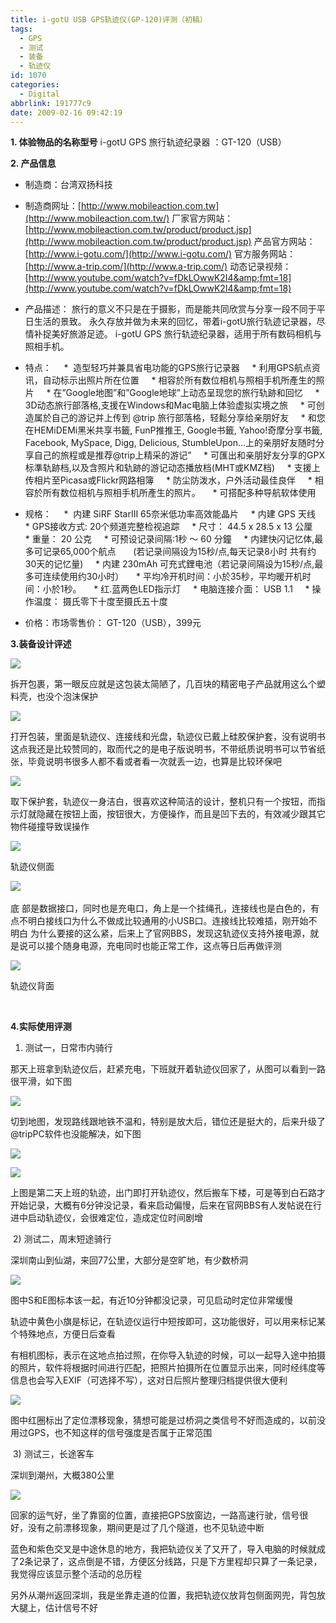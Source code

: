 ```yaml
---
title: i-gotU USB GPS轨迹仪(GP-120)评测（初稿）
tags:
  - GPS
  - 测试
  - 装备
  - 轨迹仪
id: 1070
categories:
  - Digital
abbrlink: 191777c9
date: 2009-02-16 09:42:19
---
```


**1\. 体验物品的名称型号**
i-gotU GPS 旅行轨迹纪录器 ：GT-120（USB）

**2\. 产品信息**

- 制造商：台湾双扬科技
- 制造商网址：[http://www.mobileaction.com.tw](http://www.mobileaction.com.tw/)
厂家官方网站：[http://www.mobileaction.com.tw/product/product.jsp](http://www.mobileaction.com.tw/product/product.jsp)
产品官方网站：[http://www.i-gotu.com/](http://www.i-gotu.com/)
官方服务网站：[http://www.a-trip.com/](http://www.a-trip.com/)
动态记录视频：[http://www.youtube.com/watch?v=fDkLOwwK2I4&amp;fmt=18](http://www.youtube.com/watch?v=fDkLOwwK2I4&amp;fmt=18)

- 产品描述：
旅行的意义不只是在于摄影，而是能共同欣赏与分享一段不同于平日生活的景致。
永久存放并做为未来的回忆，带着i-gotU旅行轨迹记录器，尽情补捉美好旅游足迹。
i-gotU GPS 旅行轨迹纪录器，适用于所有数码相机与照相手机。
<!--more-->
- 特点：
&nbsp;&nbsp;&nbsp; *&nbsp; 造型轻巧并兼具省电功能的GPS旅行记录器
&nbsp;&nbsp;&nbsp; * 利用GPS航点资讯，自动标示出照片所在位置
&nbsp;&nbsp;&nbsp; * 相容於所有数位相机与照相手机所產生的照片
&nbsp;&nbsp;&nbsp; * 在&rdquo;Google地图&rdquo;和&rdquo;Google地球&rdquo;上动态呈现您的旅行轨跡和回忆
&nbsp;&nbsp;&nbsp; * 3D动态旅行部落格,支援在Windows和Mac电脑上体验虚拟实境之旅
&nbsp;&nbsp;&nbsp; * 可创造属於自己的游记并上传到 @trip 旅行部落格，轻鬆分享给亲朋好友
&nbsp;&nbsp;&nbsp; * 和您在HEMiDEMi黑米共享书籤, FunP推推王, Google&shy;书籤, Yahoo!奇摩分享书籤, Facebook, MySpace, Digg, Delicious, StumbleUpon&hellip;上的亲朋好友随时分享自己的旅程或是推荐@trip上精采的游记&rdquo;
&nbsp;&nbsp;&nbsp; * 可匯出和亲朋好友分享的GPX标準轨跡档,以及含照片和轨跡的游记动态播放档(MHT或KMZ档)
&nbsp;&nbsp;&nbsp; * 支援上传相片至Picasa或Flickr网路相簿
&nbsp;&nbsp;&nbsp; * 防尘防泼水，户外活动最佳良伴
&nbsp;&nbsp;&nbsp; * 相容於所有数位相机与照相手机所產生的照片。
&nbsp;&nbsp;&nbsp; * 可搭配多种导航软体使用

- 规格：
&nbsp;&nbsp;&nbsp; *&nbsp; 内建 SiRF StarIII 65奈米低功率高效能晶片
&nbsp;&nbsp;&nbsp; * 内建 GPS 天线
&nbsp;&nbsp;&nbsp; * GPS接收方式: 20个频道完整检视追踪
&nbsp;&nbsp;&nbsp; * 尺寸： 44.5 x 28.5 x 13 公厘
&nbsp;&nbsp;&nbsp; * 重量： 20 公克
&nbsp;&nbsp;&nbsp; * 可预设记录间隔:1秒 ～ 60 分鐘
&nbsp;&nbsp;&nbsp; * 内建快闪记忆体,最多可记录65,000个航点
&nbsp;&nbsp;&nbsp;&nbsp;&nbsp; (若记录间隔设为15秒/点,每天记录8小时 共有约30天的记忆量)
&nbsp;&nbsp;&nbsp; * 内建 230mAh 可充式鋰电池（若记录间隔设为15秒/点,最多可连续使用约30小时）
&nbsp;&nbsp;&nbsp; * 平均冷开机时间：小於35秒，平均暖开机时间：小於1秒。
&nbsp;&nbsp;&nbsp; * 红.蓝两色LED指示灯
&nbsp;&nbsp;&nbsp; * 电脑连接介面： USB 1.1
&nbsp;&nbsp;&nbsp; * 操作温度： 摄氏零下十度至摄氏五十度

- 价格：市场零售价： GT-120（USB），399元

**3.装备设计评述**

![](/images/2009/02/16_200902191647481531_6634.jpg)

拆开包裹，第一眼反应就是这包装太简陋了，几百块的精密电子产品就用这么个塑料壳，也没个泡沫保护

![](/images/2009/02/16_200902191648150476_6635.jpg)

打开包装，里面是轨迹仪、连接线和光盘，轨迹仪已戴上硅胶保护套，没有说明书这点我还是比较赞同的，取而代之的是电子版说明书，不带纸质说明书可以节省纸张，毕竟说明书很多人都不看或者看一次就丢一边，也算是比较环保吧

![](/images/2009/02/16_200902191648327707_6636.jpg)

取下保护套，轨迹仪一身洁白，很喜欢这种简洁的设计，整机只有一个按钮，而指示灯就隐藏在按钮上面，按钮很大，方便操作，而且是凹下去的，有效减少跟其它物件碰撞导致误操作

![](/images/2009/02/16_200902191648483840_6637.jpg)

轨迹仪侧面

![](/images/2009/02/16_200902191649083630_6638.jpg)&nbsp;

底 部是数据接口，同时也是充电口，角上是一个挂绳孔，连接线也是白色的，有点不明白接线口为什么不做成比较通用的小USB口。连接线比较难插，刚开始不明白 为什么要接的这么紧，后来上了官网BBS，发现这轨迹仪支持外接电源，就是说可以接个随身电源，充电同时也能正常工作，这点等日后再做评测

![](/images/2009/02/16_200902191649275814_6639.jpg)

轨迹仪背面

&nbsp;

**4.实际使用评测**

1) 测试一，日常市内骑行

那天上班拿到轨迹仪后，赶紧充电，下班就开着轨迹仪回家了，从图可以看到一路很平滑，如下图

![](/images/2009/02/16_200902191649481576_6640.jpg)

切到地图，发现路线跟地铁不温和，特别是放大后，错位还是挺大的，后来升级了@tripPC软件也没能解决，如下图

![](/images/2009/02/16_200902191649558557_6641.jpg)

![](/images/2009/02/16_200902191650012001_6642.jpg)

上图是第二天上班的轨迹，出门即打开轨迹仪，然后搬车下楼，可是等到白石路才开始记录，大概有6分钟没记录，看来启动偏慢，后来在官网BBS有人发帖说在行进中启动轨迹仪，会很难定位，造成定位时间剧增

&nbsp;2) 测试二，周末短途骑行

深圳南山到仙湖，来回77公里，大部分是空旷地，有少数桥洞

![](/images/2009/02/16_200902191650088233_6643.jpg)

图中S和E图标本该一起，有近10分钟都没记录，可见启动时定位非常缓慢

轨迹中黄色小旗是标记，在轨迹仪运行中短按即可，这功能很好，可以用来标记某个特殊地点，方便日后查看

有相机图标，表示在这地点拍过照，在你导入轨迹的时候，可以一起导入途中拍摄的照片，软件将根据时间进行匹配，把照片拍摄所在位置显示出来，同时经纬度等信息也会写入EXIF（可选择不写），这对日后照片整理归档提供很大便利

![](/images/2009/02/16_200902191650135702_6644.jpg)

图中红圈标出了定位漂移现象，猜想可能是过桥洞之类信号不好而造成的，以前没用过GPS，也不知这样的信号强度是否属于正常范围

&nbsp;3) 测试三，长途客车

深圳到潮州，大概380公里

![](/images/2009/02/16_200902191650192522_6645.jpg)

回家的运气好，坐了靠窗的位置，直接把GPS放窗边，一路高速行驶，信号很好，没有之前漂移现象，期间更是过了几个隧道，也不见轨迹中断

蓝色和紫色交叉是中途休息的地方，我把轨迹仪关了又开了，导入电脑的时候就成了2条记录了，这点倒是不错，方便区分线路，只是下方里程却只算了一条记录，我觉得应该显示整个活动的总历程
<p>另外从潮州返回深圳，我是坐靠走道的位置，我把轨迹仪放背包侧面网兜，背包放大腿上，估计信号不好